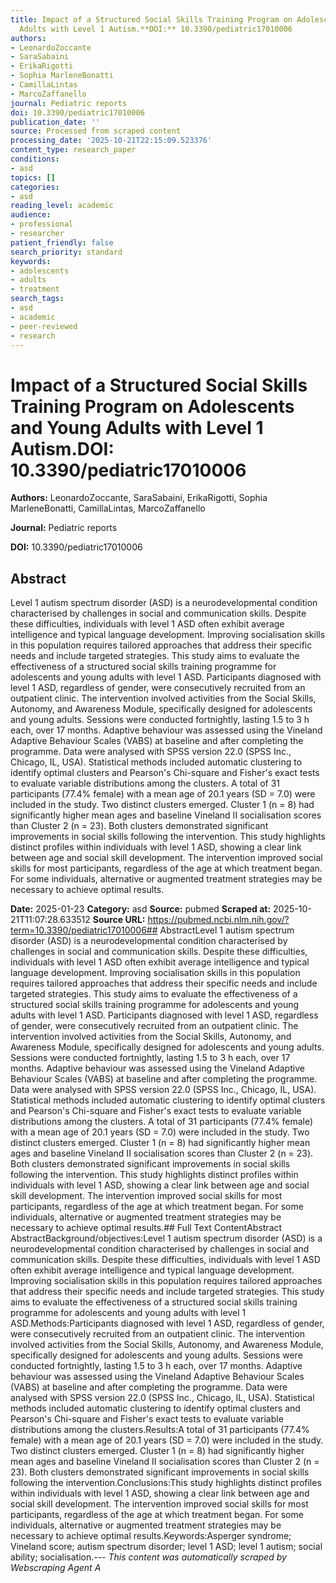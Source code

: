 ```yaml
---
title: Impact of a Structured Social Skills Training Program on Adolescents and Young
  Adults with Level 1 Autism.**DOI:** 10.3390/pediatric17010006
authors:
- LeonardoZoccante
- SaraSabaini
- ErikaRigotti
- Sophia MarleneBonatti
- CamillaLintas
- MarcoZaffanello
journal: Pediatric reports
doi: 10.3390/pediatric17010006
publication_date: ''
source: Processed from scraped content
processing_date: '2025-10-21T22:15:09.523376'
content_type: research_paper
conditions:
- asd
topics: []
categories:
- asd
reading_level: academic
audience:
- professional
- researcher
patient_friendly: false
search_priority: standard
keywords:
- adolescents
- adults
- treatment
search_tags:
- asd
- academic
- peer-reviewed
- research
---
```


# Impact of a Structured Social Skills Training Program on Adolescents and Young Adults with Level 1 Autism.**DOI:** 10.3390/pediatric17010006

**Authors:** LeonardoZoccante, SaraSabaini, ErikaRigotti, Sophia MarleneBonatti, CamillaLintas, MarcoZaffanello

**Journal:** Pediatric reports

**DOI:** 10.3390/pediatric17010006

## Abstract

Level 1 autism spectrum disorder (ASD) is a neurodevelopmental condition characterised by challenges in social and communication skills. Despite these difficulties, individuals with level 1 ASD often exhibit average intelligence and typical language development. Improving socialisation skills in this population requires tailored approaches that address their specific needs and include targeted strategies. This study aims to evaluate the effectiveness of a structured social skills training programme for adolescents and young adults with level 1 ASD.
Participants diagnosed with level 1 ASD, regardless of gender, were consecutively recruited from an outpatient clinic. The intervention involved activities from the Social Skills, Autonomy, and Awareness Module, specifically designed for adolescents and young adults. Sessions were conducted fortnightly, lasting 1.5 to 3 h each, over 17 months. Adaptive behaviour was assessed using the Vineland Adaptive Behaviour Scales (VABS) at baseline and after completing the programme. Data were analysed with SPSS version 22.0 (SPSS Inc., Chicago, IL, USA). Statistical methods included automatic clustering to identify optimal clusters and Pearson's Chi-square and Fisher's exact tests to evaluate variable distributions among the clusters.
A total of 31 participants (77.4% female) with a mean age of 20.1 years (SD = 7.0) were included in the study. Two distinct clusters emerged. Cluster 1 (n = 8) had significantly higher mean ages and baseline Vineland II socialisation scores than Cluster 2 (n = 23). Both clusters demonstrated significant improvements in social skills following the intervention.
This study highlights distinct profiles within individuals with level 1 ASD, showing a clear link between age and social skill development. The intervention improved social skills for most participants, regardless of the age at which treatment began. For some individuals, alternative or augmented treatment strategies may be necessary to achieve optimal results.

**Date:** 2025-01-23
**Category:** asd
**Source:** pubmed
**Scraped at:** 2025-10-21T11:07:28.633512
**Source URL:** https://pubmed.ncbi.nlm.nih.gov/?term=10.3390/pediatric17010006## AbstractLevel 1 autism spectrum disorder (ASD) is a neurodevelopmental condition characterised by challenges in social and communication skills. Despite these difficulties, individuals with level 1 ASD often exhibit average intelligence and typical language development. Improving socialisation skills in this population requires tailored approaches that address their specific needs and include targeted strategies. This study aims to evaluate the effectiveness of a structured social skills training programme for adolescents and young adults with level 1 ASD.
Participants diagnosed with level 1 ASD, regardless of gender, were consecutively recruited from an outpatient clinic. The intervention involved activities from the Social Skills, Autonomy, and Awareness Module, specifically designed for adolescents and young adults. Sessions were conducted fortnightly, lasting 1.5 to 3 h each, over 17 months. Adaptive behaviour was assessed using the Vineland Adaptive Behaviour Scales (VABS) at baseline and after completing the programme. Data were analysed with SPSS version 22.0 (SPSS Inc., Chicago, IL, USA). Statistical methods included automatic clustering to identify optimal clusters and Pearson's Chi-square and Fisher's exact tests to evaluate variable distributions among the clusters.
A total of 31 participants (77.4% female) with a mean age of 20.1 years (SD = 7.0) were included in the study. Two distinct clusters emerged. Cluster 1 (n = 8) had significantly higher mean ages and baseline Vineland II socialisation scores than Cluster 2 (n = 23). Both clusters demonstrated significant improvements in social skills following the intervention.
This study highlights distinct profiles within individuals with level 1 ASD, showing a clear link between age and social skill development. The intervention improved social skills for most participants, regardless of the age at which treatment began. For some individuals, alternative or augmented treatment strategies may be necessary to achieve optimal results.## Full Text ContentAbstract AbstractBackground/objectives:Level 1 autism spectrum disorder (ASD) is a neurodevelopmental condition characterised by challenges in social and communication skills. Despite these difficulties, individuals with level 1 ASD often exhibit average intelligence and typical language development. Improving socialisation skills in this population requires tailored approaches that address their specific needs and include targeted strategies. This study aims to evaluate the effectiveness of a structured social skills training programme for adolescents and young adults with level 1 ASD.Methods:Participants diagnosed with level 1 ASD, regardless of gender, were consecutively recruited from an outpatient clinic. The intervention involved activities from the Social Skills, Autonomy, and Awareness Module, specifically designed for adolescents and young adults. Sessions were conducted fortnightly, lasting 1.5 to 3 h each, over 17 months. Adaptive behaviour was assessed using the Vineland Adaptive Behaviour Scales (VABS) at baseline and after completing the programme. Data were analysed with SPSS version 22.0 (SPSS Inc., Chicago, IL, USA). Statistical methods included automatic clustering to identify optimal clusters and Pearson's Chi-square and Fisher's exact tests to evaluate variable distributions among the clusters.Results:A total of 31 participants (77.4% female) with a mean age of 20.1 years (SD = 7.0) were included in the study. Two distinct clusters emerged. Cluster 1 (n = 8) had significantly higher mean ages and baseline Vineland II socialisation scores than Cluster 2 (n = 23). Both clusters demonstrated significant improvements in social skills following the intervention.Conclusions:This study highlights distinct profiles within individuals with level 1 ASD, showing a clear link between age and social skill development. The intervention improved social skills for most participants, regardless of the age at which treatment began. For some individuals, alternative or augmented treatment strategies may be necessary to achieve optimal results.Keywords:Asperger syndrome; Vineland score; autism spectrum disorder; level 1 ASD; level 1 autism; social ability; socialisation.---
*This content was automatically scraped by Webscraping Agent A*